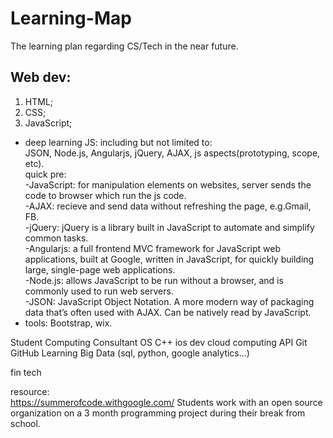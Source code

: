 # Learning-Map

The learning plan regarding CS/Tech in the near future.


<h2>Web dev:</h2>

<ol type="1">
<li>HTML;</li>
<li>CSS;</li>
<li>JavaScript;</li></ol>

<p>
<ul><li>deep learning JS: including but not limited to: 
<br> JSON, Node.js, Angularjs, jQuery, AJAX, js aspects(prototyping, scope, etc).<br>
quick pre: <br> 
-JavaScript: for manipulation elements on websites, server sends the code to browser which run the js code.<br>
-AJAX: recieve and send data without refreshing the page, e.g.Gmail, FB.<br>
-jQuery: jQuery is a library built in JavaScript to automate and simplify common tasks.<br>
-Angularjs: a full frontend MVC framework for JavaScript web applications, built at Google, written in JavaScript,
for quickly building large, single-page web applications. <br>
-Node.js: allows JavaScript to be run without a browser, and is commonly used to run web servers.<br>
-JSON: JavaScript Object Notation. A more modern way of packaging data that’s often used with AJAX. 
Can be natively read by JavaScript.
</li>
<li>tools: Bootstrap, wix.</li></ul>
</p>


<p> 


Student Computing Consultant
OS
C++
ios dev
cloud computing
API
Git
GitHub Learning
Big Data (sql, python, google analytics...)


fin tech


resource: <br>
https://summerofcode.withgoogle.com/ Students work with an open source organization on a 3 month programming project during their break from school.

